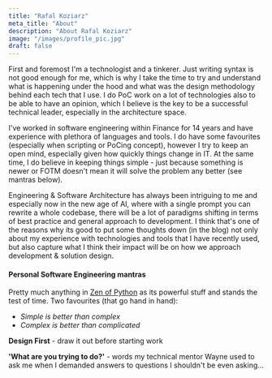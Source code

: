 ```yaml
---
title: "Rafal Koziarz"
meta_title: "About"
description: "About Rafal Koziarz"
image: "/images/profile_pic.jpg"
draft: false
---
```


First and foremost I'm a technologist and a tinkerer. Just writing syntax is not good enough for me, which is why I take the time to try and understand what is happening under the hood and what was the design methodology behind each tech that I use. I do PoC work on a lot of technologies also to be able to have an opinion, which I believe is the key to be a successful technical leader, especially in the architecture space.

 I've worked in software engineering within Finance for 14 years and have experience with plethora of languages and tools. I do have some favourites (especially when scripting or PoCing concept), however I try to keep an open mind, especially given how quickly things change in IT. At the same time, I do believe in keeping things simple - just because something is newer or FOTM doesn't mean it will solve the problem any better (see mantras below). 
 
 Engineering & Software Architecture has always been intriguing to me and especially now in the new age of AI, where with a single prompt you can rewrite a whole codebase, there will be a lot of paradigms shifting in terms of best practice and general approach to development. I think that's one of the reasons why its good to put some thoughts down (in the blog) not only about my experience with technologies and tools that I have recently used, but also capture what I think their impact will be on how we approach development & solution design.

####  Personal Software Engineering mantras

Pretty much anything in [Zen of Python](https://peps.python.org/pep-0020/) as its powerful stuff and stands the test of time. Two favourites (that go hand in hand):
* *Simple is better than complex*
* *Complex is better than complicated*

**Design First** - draw it out before starting work

**'What are you trying to do?'** - words my technical mentor Wayne used to ask me when I demanded answers to questions I shouldn't be even asking...